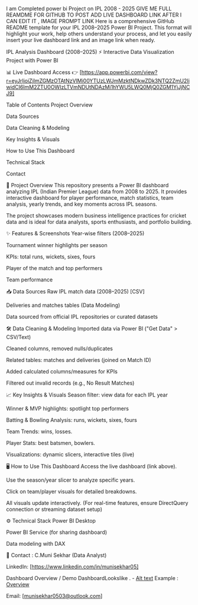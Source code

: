 I am Completed power bi Project on IPL 2008 - 
2025 GIVE ME FULL REAMDME FOR GITHUB TO POST ADD LIVE DASHBOARD LINK AFTER I CAN EDIT IT ,
IMAGE PROMPT LINK
Here is a comprehensive GitHub README template for your IPL 2008–2025 Power BI Project. 
This format will highlight your work, help others understand your process, and let you easily insert your live dashboard link and an image link when ready.

IPL Analysis Dashboard (2008–2025) ⚡
Interactive Data Visualization Project with Power BI

📊 Live Dashboard Access
👉 [https://app.powerbi.com/view?r=eyJrIjoiZjlmZGMzOTAtNzVlMi00YTUzLWJmMzktNDkwZDk3NTQ2ZmU2IiwidCI6ImM2ZTU0OWIzLTVmNDUtNDAzMi1hYWU5LWQ0MjQ0ZGM1YjJjNCJ9]


Table of Contents
Project Overview

Data Sources

Data Cleaning & Modeling

Key Insights & Visuals

How to Use This Dashboard

Technical Stack

Contact

🚀 Project Overview
This repository presents a Power BI dashboard analyzing IPL (Indian Premier League) data from 2008 to 2025.
It provides interactive dashboard for player performance, match statistics, team analysis, yearly trends, and key moments across IPL seasons.

The project showcases modern business intelligence practices for cricket data and is ideal for data analysts, sports enthusiasts, and portfolio building.

✨ Features & Screenshots
Year-wise filters (2008–2025)

Tournament winner highlights per season

KPIs: total runs, wickets, sixes, fours

Player of the match and top performers

Team performance 

📥 Data Sources
Raw IPL match data (2008–2025) [CSV]

Deliveries and matches tables (Data Modeling)

Data sourced from  official IPL repositories or curated datasets

🛠 Data Cleaning & Modeling
Imported data via Power BI ("Get Data" > CSV/Text)

Cleaned columns, removed nulls/duplicates

Related tables: matches and deliveries (joined on Match ID)

Added calculated columns/measures for KPIs

Filtered out invalid records (e.g., No Result Matches)

📈 Key Insights & Visuals
Season filter: view data for each IPL year

Winner & MVP highlights: spotlight top performers

Batting & Bowling Analysis: runs, wickets, sixes, fours

Team Trends: wins, losses.

Player Stats: best batsmen, bowlers.

Visualizations: dynamic slicers, interactive tiles (live)

🖥 How to Use This Dashboard
Access the live dashboard (link above).

Use the season/year slicer to analyze specific years.

Click on team/player visuals for detailed breakdowns.

All visuals update interactively. (For real-time features, ensure DirectQuery connection or streaming dataset setup)

⚙ Technical Stack
Power BI Desktop

Power BI Service (for sharing dashboard)

Data modeling with DAX


📧 Contact : 
C.Muni Sekhar (Data Analyst)

LinkedIn: [https://www.linkedin.com/in/munisekhar05]

Dashboard Overview / Demo
DashboardLookslike . - [Alt text](https://github.com/Munisekhar05/CRICKET_ANALYSIS_IPL_2025/blob/main/IPL_Analysis_overview.png)
Example : [Overview](https://github.com/Munisekhar05/CRICKET_ANALYSIS_IPL_2025/blob/main/IPL_Analysis_overview.png)

Email: [munisekhar0503@outlook.com]

